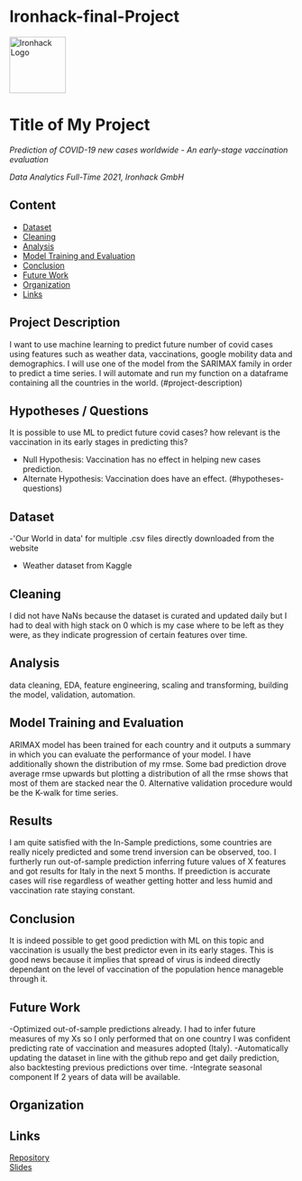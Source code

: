 # Ironhack-final-Project

<img src="https://bit.ly/2VnXWr2" alt="Ironhack Logo" width="100"/>

# Title of My Project
*Prediction of COVID-19 new cases worldwide - An early-stage vaccination evaluation*

*Data Analytics Full-Time 2021, Ironhack GmbH*

## Content
- [Dataset](#dataset)
- [Cleaning](#cleaning)
- [Analysis](#analysis)
- [Model Training and Evaluation](#model-training-and-evaluation)
- [Conclusion](#conclusion)
- [Future Work](#future-work)
- [Organization](#organization)
- [Links](#links)

## Project Description
I want to use machine learning to predict future number of covid cases using features such as weather data, vaccinations, google mobility data and demographics.
I will use one of the model from the SARIMAX family in order to predict a time series. I will automate and run my function on a dataframe containing all the countries in the world. (#project-description)

## Hypotheses / Questions
It is possible to use ML to predict future covid cases? how relevant is the vaccination in its early stages in predicting this?
- Null Hypothesis: Vaccination has no effect in helping new cases prediction.
- Alternate Hypothesis: Vaccination does have an effect. (#hypotheses-questions)

## Dataset
-'Our World in data' for multiple .csv files directly downloaded from the website
- Weather dataset from Kaggle

## Cleaning
I did not have NaNs because the dataset is curated and updated daily but I had to deal with high stack on 0 which is my case where to be left as they were, as they indicate progression of certain features over time.

## Analysis
data cleaning,
EDA,
feature engineering,
scaling and transforming,
building the model,
validation,
automation.

## Model Training and Evaluation
ARIMAX model has been trained for each country and it outputs a summary in which you can evaluate the performance of your model. I have additionally shown the distribution of my rmse. Some bad prediction drove average rmse upwards but plotting a distribution of all the rmse shows that most of them are stacked near the 0. Alternative validation procedure would be the K-walk for time series.

## Results
I am quite satisfied with the In-Sample predictions, some countries are really nicely predicted and some trend inversion can be observed, too.
I furtherly run out-of-sample prediction inferring future values of X features and got results for Italy in the next 5 months. If preediction is accurate cases will rise regardless of weather getting hotter and less humid and vaccination rate staying constant.

## Conclusion
It is indeed possible to get good prediction with ML on this topic and vaccination is usually the best predictor even in its early stages. This is good news because it implies that spread of virus is indeed directly dependant on the level of vaccination of the population hence manageble through it.

## Future Work
-Optimized out-of-sample predictions already. I had to infer future measures of my Xs so I only performed that on one country I was confident predicting rate of vaccination and measures adopted (Italy).
-Automatically updating the dataset in line with the github repo and get daily prediction, also backtesting previous predictions over time.
-Integrate seasonal component If 2 years of data will be available.

## Organization


## Links
[Repository](https://github.com/)  
[Slides](https://slides.com/)  
